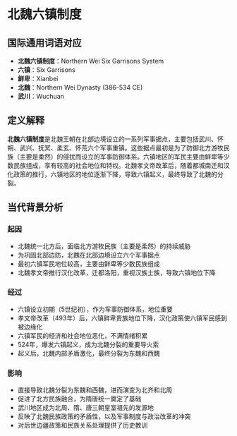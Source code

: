 # 北魏六镇制度

## 国际通用词语对应
- **北魏六镇制度**：Northern Wei Six Garrisons System
- **六镇**：Six Garrisons
- **鲜卑**：Xianbei
- **北魏**：Northern Wei Dynasty (386-534 CE)
- **武川**：Wuchuan

## 定义解释
**北魏六镇制度**是北魏王朝在北部边境设立的一系列军事据点，主要包括武川、怀朔、武兴、抚冥、柔玄、怀荒六个军事重镇。这些据点最初是为了防御北方游牧民族（主要是柔然）的侵扰而设立的军事防御体系。六镇地区的军民主要由鲜卑等少数民族组成，享有较高的社会地位和特权。北魏孝文帝改革后，随着都城南迁和汉化政策的推行，六镇地区的地位逐渐下降，导致六镇起义，最终导致了北魏的分裂。

## 当代背景分析

### 起因
- 北魏统一北方后，面临北方游牧民族（主要是柔然）的持续威胁
- 为巩固北部边防，北魏在北部边境设立六个军事据点
- 最初六镇军民地位较高，主要由鲜卑等少数民族组成
- 北魏孝文帝推行汉化改革，迁都洛阳，重视汉族士族，导致六镇地位下降

### 经过
- 六镇设立初期（5世纪初），作为军事防御体系，地位重要
- 孝文帝改革（493年）后，六镇鲜卑贵族地位下降，汉化政策使六镇军民感到被边缘化
- 六镇军民的经济和社会地位恶化，不满情绪积累
- 524年，爆发六镇起义，成为北魏分裂的重要导火索
- 起义后，北魏内部矛盾激化，最终分裂为东魏和西魏

### 影响
- 直接导致北魏分裂为东魏和西魏，进而演变为北齐和北周
- 促进了北方民族融合，为隋唐统一奠定了基础
- 武川地区成为北周、隋、唐三朝皇室祖先的发源地
- 反映了北魏民族政策的矛盾性，以及军事制度与政治改革的冲突
- 对后世边疆政策和民族关系处理提供了历史教训